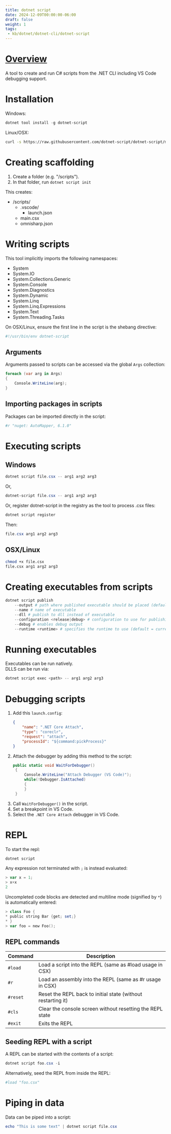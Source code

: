```yaml
---
title: dotnet script
date: 2024-12-09T00:00:00-06:00
draft: false
weight: 1
tags: 
 - kb/dotnet/dotnet-cli/dotnet-script
---
```


# [Overview](https://github.com/dotnet-script/dotnet-script)
A tool to create and run C# scripts from the .NET CLI including VS Code debugging support.

# Installation
Windows:
```powershell
dotnet tool install -g dotnet-script
```

Linux/OSX:
```bash
curl -s https://raw.githubusercontent.com/dotnet-script/dotnet-script/master/install/install.sh | bash
```

# Creating scaffolding
1. Create a folder (e.g. "/scripts").
2. In that folder, run `dotnet script init`

This creates:
- /scripts/
    - .vscode/
        - launch.json
    - main.csx
    - omnisharp.json

# Writing scripts
This tool implicitly imports the following namespaces:
- System
- System.IO
- System.Collections.Generic
- System.Console
- System.Diagnostics
- System.Dynamic
- System.Linq
- System.Linq.Expressions
- System.Text
- System.Threading.Tasks

On OSX/Linux, ensure the first line in the script is the shebang directive:
```sh
#!/usr/bin/env dotnet-script
```

## Arguments
Arguments passed to scripts can be accessed via the global `Args` collection:
```cs
foreach (var arg in Args)
{
    Console.WriteLine(arg);
}
```

## Importing packages in scripts
Packages can be imported directly in the script:
```powershell
#r "nuget: AutoMapper, 6.1.0"
```

# Executing scripts
## Windows
```powershell
dotnet script file.csx -- arg1 arg2 arg3
```

Or, 
```powershell
dotnet-script file.csx -- arg1 arg2 arg3
```

Or, register dotnet-script in the registry as the tool to process .csx files:
```powershell
dotnet script register
```

Then:
```powershell 
file.csx arg1 arg2 arg3
```

## OSX/Linux
```bash
chmod +x file.csx
file.csx arg1 arg2 arg3
```

# Creating executables from scripts
```powershell
dotnet script publish
    --output # path where published executable should be placed (default = ./publish)
    --name # name of executable
    --dll # publish to dll instead of executable
    --configuration <release|debug> # configuration to use for publishing (default = debug)
    --debug # enables debug output
    --runtime <runtime> # specifies the runtime to use (default = current runtime)
```

# Running executables
Executables can be run natively.  
DLLS can be run via:
```powershell
dotnet script exec <path> -- arg1 arg2 arg3
```
# Debugging scripts
1. Add this `launch.config`:
    ```json
    {
        "name": ".NET Core Attach",
        "type": "coreclr",
        "request": "attach",
        "processId": "${command:pickProcess}"
    }
    ```
2. Attach the debugger by adding this method to the script:
   ```cs
   public static void WaitForDebugger()
    {
        Console.WriteLine("Attach Debugger (VS Code)");
        while(!Debugger.IsAttached)
        {
        }
    }
    ```
3. Call `WaitForDebugger()` in the script.
4. Set a breakpoint in VS Code.
5. Select the `.NET Core Attach` debugger in VS Code.

# REPL
To start the repl:
```powershell
dotnet script
```

Any expression not terminated with `;` is instead evaluated:
```powershell
> var x = 1;
> x+x
2
```

Uncompleted code blocks are detected and multiline mode (signified by `*`) is automatically entered:
```powershell
> class Foo {
* public string Bar {get; set;}
* }
> var foo = new Foo();
```

## REPL commands
| Command  | Description                                                  |
| -------- | ------------------------------------------------------------ |
| `#load`  | Load a script into the REPL (same as #load usage in CSX)     |
| `#r`     | Load an assembly into the REPL (same as #r usage in CSX)     |
| `#reset` | Reset the REPL back to initial state (without restarting it) |
| `#cls`   | Clear the console screen without resetting the REPL state    |
| `#exit`  | Exits the REPL                                               |

## Seeding REPL with a script
A REPL can be started with the contents of a script:
```powershell
dotnet script foo.csx -i
```

Alternatively, seed the REPL from inside the REPL:
```powershell
#load "foo.csx"
```

# Piping in data
Data can be piped into a script:
```powershell
echo "This is some text" | dotnet script file.csx
```